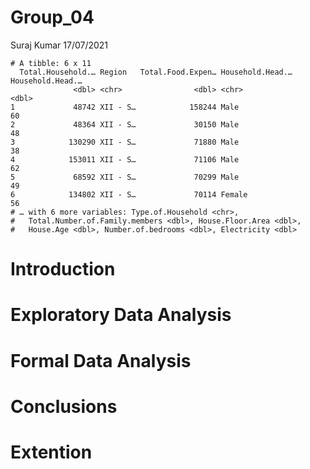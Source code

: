Group\_04
================
Suraj Kumar
17/07/2021

    # A tibble: 6 x 11
      Total.Household.… Region   Total.Food.Expen… Household.Head.… Household.Head.…
                  <dbl> <chr>                <dbl> <chr>                       <dbl>
    1             48742 XII - S…            158244 Male                           60
    2             48364 XII - S…             30150 Male                           48
    3            130290 XII - S…             71880 Male                           38
    4            153011 XII - S…             71106 Male                           62
    5             68592 XII - S…             70299 Male                           49
    6            134802 XII - S…             70114 Female                         56
    # … with 6 more variables: Type.of.Household <chr>,
    #   Total.Number.of.Family.members <dbl>, House.Floor.Area <dbl>,
    #   House.Age <dbl>, Number.of.bedrooms <dbl>, Electricity <dbl>

# Introduction

# Exploratory Data Analysis

# Formal Data Analysis

# Conclusions

# Extention
